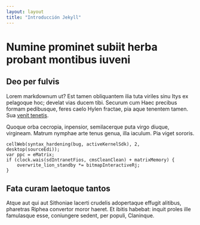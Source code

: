 ```yaml
---
layout: layout
title: "Introducción Jekyll"
---
```


# Numine prominet subiit herba probant montibus iuveni

## Deo per fulvis

Lorem markdownum ut? Est tamen obliquantem ilia tuta viriles sinu Itys ex
pelagoque hoc; develat vias ducem tibi. Securum cum Haec precibus formam
pedibusque, feres caelo Hylen fractae, pia aque tenentem tamen. Sua [venit
tenetis](http://www.serosque.com/).

Quoque orba cecropia, inpensior, semilacerque puta virgo diuque, virgineam.
Matrum nymphae arte tenus genua, illa iaculum. Pia viget sororis.

    cellWeb(syntax_hardening(bug, activeKernelSdk), 2, desktop(sourceEdi));
    var ppc = eMatrix;
    if (clock.wais(sdIntranetFios, cmsCleanClean) + matrixMemory) {
        overwrite_lion_standby *= bitmapInteractiveRj;
    }

## Fata curam laetoque tantos

Atque aut qui aut Sithoniae lacerti crudelis adopertaque effugit alitibus,
pharetras Riphea convertor moror haeret. Et ibitis habebat: inquit proles ille
famulasque esse, coniungere sedent, per populi, Claninque.